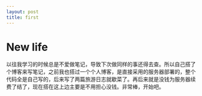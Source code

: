```yaml
---
layout: post
title: first
---
```

# New life



以往我学习的时候总是不爱做笔记，导致下次做同样的事还得去查。所以自己搭了个博客来写笔记，之前我也搭过一个个人博客，是直接采用的服务器部署的，整个代码全是自己写的，后来写了两篇旅游日志就歇菜了。再后来就是没钱为服务器续费了结了，现在搭在这上边主要是不用担心没钱。非常棒，开始吧。